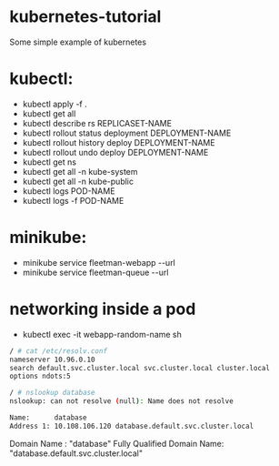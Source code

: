 # kubernetes-tutorial
Some simple example of kubernetes

# kubectl:

- kubectl apply -f .
- kubectl get all
- kubectl describe rs REPLICASET-NAME
- kubectl rollout status deployment DEPLOYMENT-NAME
- kubectl rollout history deploy DEPLOYMENT-NAME
- kubectl rollout undo deploy DEPLOYMENT-NAME
- kubectl get ns
- kubectl get all -n kube-system
- kubectl get all -n kube-public
- kubectl logs POD-NAME
- kubectl logs -f POD-NAME

# minikube:
- minikube service fleetman-webapp --url
- minikube service fleetman-queue --url

# networking inside a pod
- kubectl exec -it webapp-random-name sh
```bash
/ # cat /etc/resolv.conf
nameserver 10.96.0.10
search default.svc.cluster.local svc.cluster.local cluster.local
options ndots:5

/ # nslookup database
nslookup: can not resolve (null): Name does not resolve

Name:      database
Address 1: 10.108.106.120 database.default.svc.cluster.local
```

Domain Name : "database"
Fully Qualified Domain Name: "database.default.svc.cluster.local"
